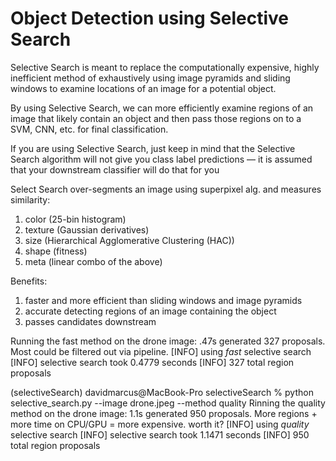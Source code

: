 # Object Detection using Selective Search

Selective Search is meant to replace the computationally expensive, highly inefficient method of exhaustively using image pyramids and sliding windows to examine locations of an image for a potential object.

By using Selective Search, we can more efficiently examine regions of an image that likely contain an object and then pass those regions on to a SVM, CNN, etc. for final classification.

If you are using Selective Search, just keep in mind that the Selective Search algorithm will not give you class label predictions — it is assumed that your downstream classifier will do that for you

Select Search over-segments an image using superpixel alg. and measures similarity:
1. color (25-bin histogram)
1. texture (Gaussian derivatives)
1. size (Hierarchical Agglomerative Clustering (HAC))
1. shape (fitness)
1. meta (linear combo of the above)

Benefits:
1. faster and more efficient than sliding windows and image pyramids
1. accurate detecting regions of an image containing the object
1. passes candidates downstream

Running the fast method on the drone image: .47s generated 327 proposals. Most could be filtered out via pipeline.
[INFO] using *fast* selective search
[INFO] selective search took 0.4779 seconds
[INFO] 327 total region proposals

(selectiveSearch) davidmarcus@MacBook-Pro selectiveSearch % python selective_search.py --image drone.jpeg --method quality
Rinning the quality method on the drone image: 1.1s generated 950 proposals. More regions + more time on CPU/GPU = more expensive. worth it?
[INFO] using *quality* selective search
[INFO] selective search took 1.1471 seconds
[INFO] 950 total region proposals
